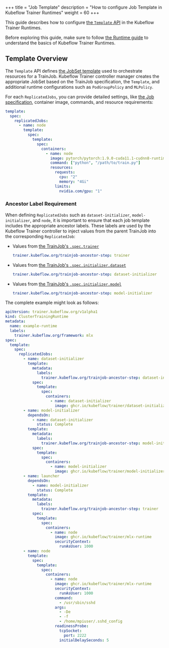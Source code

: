 +++
title = "Job Template"
description = "How to configure Job Template in Kubeflow Trainer Runtimes"
weight = 60
+++

This guide describes how to configure
[the `Template` API](https://pkg.go.dev/github.com/kubeflow/trainer/v2/pkg/apis/trainer/v1alpha1#JobSetTemplateSpec)
in the Kubeflow Trainer Runtimes.

Before exploring this guide, make sure to follow [the Runtime guide](/docs/components/trainer/operator-guides/runtime)
to understand the basics of Kubeflow Trainer Runtimes.

## Template Overview

The `Template` API defines [the JobSet template](https://jobset.sigs.k8s.io/docs/overview/) used
to orchestrate resources for a TrainJob. Kubeflow Trainer controller
manager creates the appropriate JobSet based on the TrainJob specification, the `Template`,
and additional runtime configurations such as `PodGroupPolicy` and `MLPolicy`.

For each `ReplicatedJobs`, you can provide detailed settings, like
[the Job specification](https://kubernetes.io/docs/concepts/workloads/controllers/job/),
container image, commands, and resource requirements:

```YAML
template:
  spec:
    replicatedJobs:
      - name: node
        template:
          spec:
            template:
              spec:
                containers:
                  - name: node
                    image: pytorch/pytorch:1.9.0-cuda11.1-cudnn8-runtime
                    command: ["python", "/path/to/train.py"]
                    resources:
                      requests:
                        cpu: "2"
                        memory: "4Gi"
                      limits:
                        nvidia.com/gpu: "1"
```

### Ancestor Label Requirement

When defining `ReplicatedJobs` such as `dataset-initializer`, `model-initializer`, and `node`,
it is important to ensure that each job template includes the appropriate ancestor labels.
These labels are used by the Kubeflow Trainer controller to inject values from the parent
TrainJob into the corresponding `ReplicatedJob`:

- Values from [the TrainJob's `.spec.trainer`](https://pkg.go.dev/github.com/kubeflow/trainer/v2/pkg/apis/trainer/v1alpha1#Trainer)

  ```yaml
  trainer.kubeflow.org/trainjob-ancestor-step: trainer
  ```

- Values from [the TrainJob's `.spec.initializer.dataset`](https://pkg.go.dev/github.com/kubeflow/trainer/v2/pkg/apis/trainer/v1alpha1#DatasetInitializer)

  ```yaml
  trainer.kubeflow.org/trainjob-ancestor-step: dataset-initializer
  ```

- Values from [the TrainJob's `.spec.initializer.model`](https://pkg.go.dev/github.com/kubeflow/trainer/v2/pkg/apis/trainer/v1alpha1#ModelInitializer)

  ```yaml
  trainer.kubeflow.org/trainjob-ancestor-step: model-initializer
  ```

The complete example might look as follows:

```YAML
apiVersion: trainer.kubeflow.org/v1alpha1
kind: ClusterTrainingRuntime
metadata:
  name: example-runtime
  labels:
    trainer.kubeflow.org/framework: mlx
spec:
  template:
    spec:
      replicatedJobs:
        - name: dataset-initializer
          template:
            metadata:
              labels:
                trainer.kubeflow.org/trainjob-ancestor-step: dataset-initializer
            spec:
              template:
                spec:
                  containers:
                    - name: dataset-initializer
                      image: ghcr.io/kubeflow/trainer/dataset-initializer
        - name: model-initializer
          dependsOn:
            - name: dataset-initializer
              status: Complete
          template:
            metadata:
              labels:
                trainer.kubeflow.org/trainjob-ancestor-step: model-initializer
            spec:
              template:
                spec:
                  containers:
                    - name: model-initializer
                      image: ghcr.io/kubeflow/trainer/model-initializer
        - name: launcher
          dependsOn:
            - name: model-initializer
              status: Complete
          template:
            metadata:
              labels:
                trainer.kubeflow.org/trainjob-ancestor-step: trainer
            spec:
              template:
                spec:
                  containers:
                    - name: node
                      image: ghcr.io/kubeflow/trainer/mlx-runtime
                      securityContext:
                        runAsUser: 1000
        - name: node
          template:
            spec:
              template:
                spec:
                  containers:
                    - name: node
                      image: ghcr.io/kubeflow/trainer/mlx-runtime
                      securityContext:
                        runAsUser: 1000
                      command:
                        - /usr/sbin/sshd
                      args:
                        - -De
                        - -f
                        - /home/mpiuser/.sshd_config
                      readinessProbe:
                        tcpSocket:
                          port: 2222
                        initialDelaySeconds: 5
```
